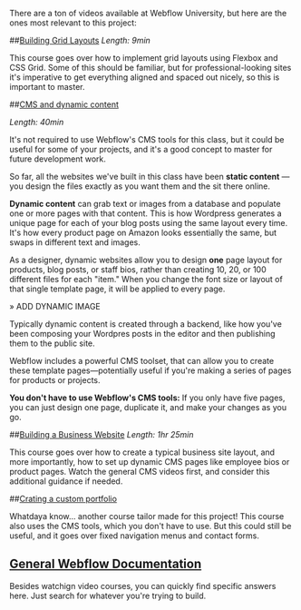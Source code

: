 There are a ton of videos available at Webflow University, but here are the ones most relevant to this project:

##[Building Grid Layouts](https://university.webflow.com/courses/grid)
_Length: 9min_

This course goes over how to implement grid layouts using Flexbox and CSS Grid. Some of this should be familiar, but for professional-looking sites it's imperative to get everything aligned and spaced out nicely, so this is important to master. 

##[CMS and dynamic content](https://university.webflow.com/courses/cms-and-dynamic-content-course)

_Length: 40min_

It's not required to use Webflow's CMS tools for this class, but it could be useful for some of your projects, and it's a good concept to  master for future development work. 

So far, all the websites we've built in this class have been **static content** — you design the files exactly as you want them and the sit there online.

**Dynamic content** can grab text or images from a database and populate one or more pages with that content. This is how Wordpress generates a unique page for each of your blog posts using the same layout every time. It's how every product page on Amazon looks essentially the same, but swaps in different text and images.  

As a designer, dynamic websites allow you to design **one** page layout for products, blog posts, or staff bios, rather than creating 10, 20, or 100 different files for each "item." When you change the font size or layout of that single template page, it will be applied to every page. 

» ADD DYNAMIC IMAGE

Typically dynamic content is created through a backend, like how you've been composing your Wordpres posts in the editor and then publishing them to the public site. 

Webflow includes a powerful CMS toolset, that can allow you to create these template pages—potentially useful if you're making a series of pages for products or projects.

**You don't have to use Webflow's CMS tools:** If you only have five pages, you can just design one page, duplicate it, and make your changes as you go. 


##[Building a Business Website](https://university.webflow.com/courses/full-project-build-business-website)
_Length: 1hr 25min_

This course goes over how to create a typical business site layout, and more importantly, how to set up dynamic CMS pages like employee bios or product pages. Watch the general CMS videos first, and consider this additional guidance if needed. 

##[Crating a custom portfolio](https://university.webflow.com/lesson/portfolio-website-part-1)

Whatdaya know... another course tailor made for this project! This course also uses the CMS tools, which you don't have to use. But this could still be useful, and it goes over fixed navigation menus and contact forms. 

## [General Webflow Documentation](https://university.webflow.com/tutorials)
Besides watchign video courses, you can quickly find specific answers here. Just search for whatever you're trying to build. 

